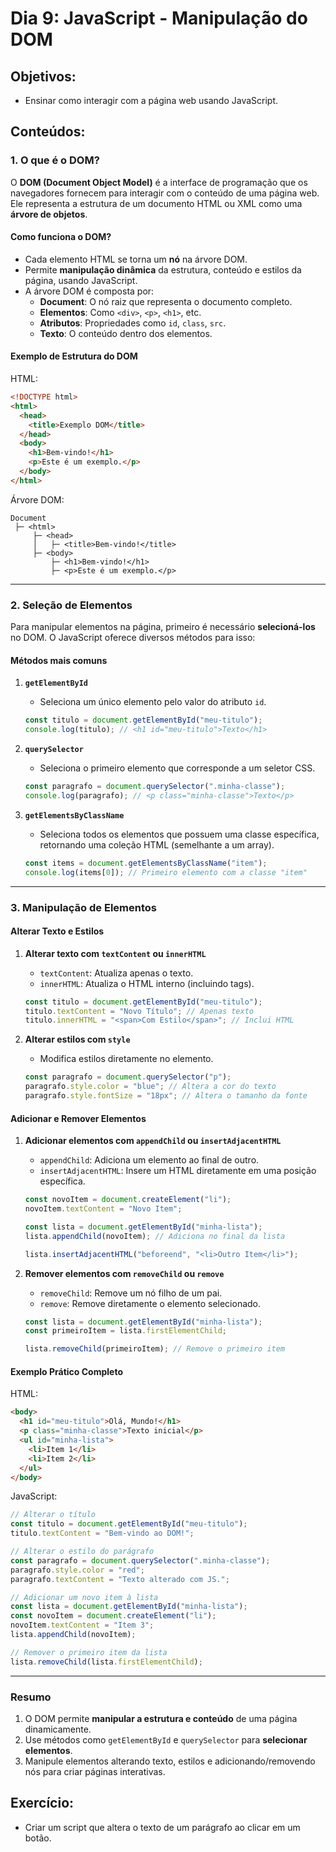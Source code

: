 # Dia 9: JavaScript - Manipulação do DOM

## Objetivos:
- Ensinar como interagir com a página web usando JavaScript.

## Conteúdos:
### **1. O que é o DOM?**

O **DOM (Document Object Model)** é a interface de programação que os navegadores fornecem para interagir com o conteúdo de uma página web. Ele representa a estrutura de um documento HTML ou XML como uma **árvore de objetos**.

#### **Como funciona o DOM?**
- Cada elemento HTML se torna um **nó** na árvore DOM.
- Permite **manipulação dinâmica** da estrutura, conteúdo e estilos da página, usando JavaScript.
- A árvore DOM é composta por:
  - **Document**: O nó raiz que representa o documento completo.
  - **Elementos**: Como `<div>`, `<p>`, `<h1>`, etc.
  - **Atributos**: Propriedades como `id`, `class`, `src`.
  - **Texto**: O conteúdo dentro dos elementos.

#### **Exemplo de Estrutura do DOM**
HTML:
```html
<!DOCTYPE html>
<html>
  <head>
    <title>Exemplo DOM</title>
  </head>
  <body>
    <h1>Bem-vindo!</h1>
    <p>Este é um exemplo.</p>
  </body>
</html>
```

Árvore DOM:
```
Document
 ├─ <html>
     ├─ <head>
     │   ├─ <title>Bem-vindo!</title>
     ├─ <body>
         ├─ <h1>Bem-vindo!</h1>
         ├─ <p>Este é um exemplo.</p>
```

---

### **2. Seleção de Elementos**

Para manipular elementos na página, primeiro é necessário **selecioná-los** no DOM. O JavaScript oferece diversos métodos para isso:

#### **Métodos mais comuns**
1. **`getElementById`**
   - Seleciona um único elemento pelo valor do atributo `id`.
   ```javascript
   const titulo = document.getElementById("meu-titulo");
   console.log(titulo); // <h1 id="meu-titulo">Texto</h1>
   ```

2. **`querySelector`**
   - Seleciona o primeiro elemento que corresponde a um seletor CSS.
   ```javascript
   const paragrafo = document.querySelector(".minha-classe");
   console.log(paragrafo); // <p class="minha-classe">Texto</p>
   ```

3. **`getElementsByClassName`**
   - Seleciona todos os elementos que possuem uma classe específica, retornando uma coleção HTML (semelhante a um array).
   ```javascript
   const items = document.getElementsByClassName("item");
   console.log(items[0]); // Primeiro elemento com a classe "item"
   ```

---

### **3. Manipulação de Elementos**

#### **Alterar Texto e Estilos**
1. **Alterar texto com `textContent` ou `innerHTML`**
   - `textContent`: Atualiza apenas o texto.
   - `innerHTML`: Atualiza o HTML interno (incluindo tags).
   ```javascript
   const titulo = document.getElementById("meu-titulo");
   titulo.textContent = "Novo Título"; // Apenas texto
   titulo.innerHTML = "<span>Com Estilo</span>"; // Inclui HTML
   ```

2. **Alterar estilos com `style`**
   - Modifica estilos diretamente no elemento.
   ```javascript
   const paragrafo = document.querySelector("p");
   paragrafo.style.color = "blue"; // Altera a cor do texto
   paragrafo.style.fontSize = "18px"; // Altera o tamanho da fonte
   ```

#### **Adicionar e Remover Elementos**
1. **Adicionar elementos com `appendChild` ou `insertAdjacentHTML`**
   - `appendChild`: Adiciona um elemento ao final de outro.
   - `insertAdjacentHTML`: Insere um HTML diretamente em uma posição específica.
   ```javascript
   const novoItem = document.createElement("li");
   novoItem.textContent = "Novo Item";

   const lista = document.getElementById("minha-lista");
   lista.appendChild(novoItem); // Adiciona no final da lista

   lista.insertAdjacentHTML("beforeend", "<li>Outro Item</li>");
   ```

2. **Remover elementos com `removeChild` ou `remove`**
   - `removeChild`: Remove um nó filho de um pai.
   - `remove`: Remove diretamente o elemento selecionado.
   ```javascript
   const lista = document.getElementById("minha-lista");
   const primeiroItem = lista.firstElementChild;

   lista.removeChild(primeiroItem); // Remove o primeiro item
   ```

#### **Exemplo Prático Completo**
HTML:
```html
<body>
  <h1 id="meu-titulo">Olá, Mundo!</h1>
  <p class="minha-classe">Texto inicial</p>
  <ul id="minha-lista">
    <li>Item 1</li>
    <li>Item 2</li>
  </ul>
</body>
```

JavaScript:
```javascript
// Alterar o título
const titulo = document.getElementById("meu-titulo");
titulo.textContent = "Bem-vindo ao DOM!";

// Alterar o estilo do parágrafo
const paragrafo = document.querySelector(".minha-classe");
paragrafo.style.color = "red";
paragrafo.textContent = "Texto alterado com JS.";

// Adicionar um novo item à lista
const lista = document.getElementById("minha-lista");
const novoItem = document.createElement("li");
novoItem.textContent = "Item 3";
lista.appendChild(novoItem);

// Remover o primeiro item da lista
lista.removeChild(lista.firstElementChild);
```

--- 

### **Resumo**
1. O DOM permite **manipular a estrutura e conteúdo** de uma página dinamicamente.
2. Use métodos como `getElementById` e `querySelector` para **selecionar elementos**.
3. Manipule elementos alterando texto, estilos e adicionando/removendo nós para criar páginas interativas.

## Exercício:
- Criar um script que altera o texto de um parágrafo ao clicar em um botão.
